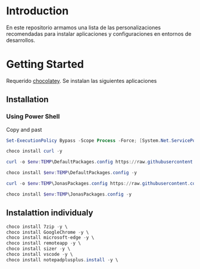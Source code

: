 # Introduction 
En este repositorio armamos una lista de las personalizaciones recomendadas para instalar aplicaciones y configuraciones en entornos de desarrollos.

# Getting Started
Requerido [chocolatey](https://chocolatey.org/install).
Se instalan las siguientes aplicaciones

## Installation

### Using Power Shell
Copy and past
```powershell
Set-ExecutionPolicy Bypass -Scope Process -Force; [System.Net.ServicePointManager]::SecurityProtocol = [System.Net.ServicePointManager]::SecurityProtocol -bor 3072; iex ((New-Object System.Net.WebClient).DownloadString('https://community.chocolatey.org/install.ps1'))

choco install curl -y

curl -o $env:TEMP\DefaultPackages.config https://raw.githubusercontent.com/JonatanTorino/ChocolateyPoC/main/DefaultPackages.config

choco install $env:TEMP\DefaultPackages.config -y

curl -o $env:TEMP\JonasPackages.config https://raw.githubusercontent.com/JonatanTorino/ChocolateyPoC/main/JonasPackages.config

choco install $env:TEMP\JonasPackages.config -y

```

##  Instalattion individualy
```powershell
choco install 7zip -y \
choco install GoogleChrome -y \
choco install microsoft-edge -y \
choco install remoteapp -y \
choco install sizer -y \
choco install vscode -y \
choco install notepadplusplus.install -y \
```
